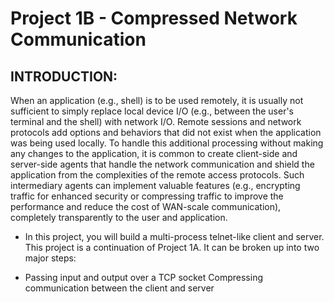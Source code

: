 # Project 1B - Compressed Network Communication
## INTRODUCTION:
When an application (e.g., shell) is to be used remotely, it is usually not sufficient to simply replace local device I/O (e.g., between the user's terminal and the shell) with network I/O. Remote sessions and network protocols add options and behaviors that did not exist when the application was being used locally. To handle this additional processing without making any changes to the application, it is common to create client-side and server-side agents that handle the network communication and shield the application from the complexities of the remote access protocols. Such intermediary agents can implement valuable features (e.g., encrypting traffic for enhanced security or compressing traffic to improve the performance and reduce the cost of WAN-scale communication), completely transparently to the user and application.

* In this project, you will build a multi-process telnet-like client and server. This project is a continuation of Project 1A. It can be broken up into two major steps:

* Passing input and output over a TCP socket
Compressing communication between the client and server